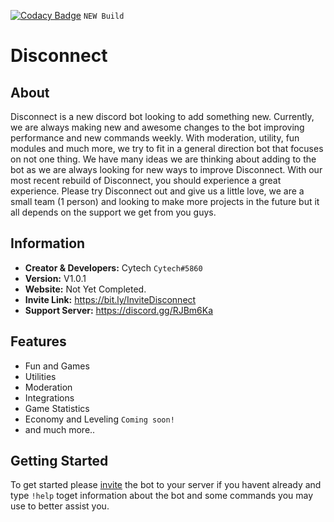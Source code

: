 [![Codacy Badge](https://api.codacy.com/project/badge/Grade/04417f2cb9334a0e916520a3c77ca6f7)](https://www.codacy.com/manual/CytechYT/Disconnect-Rebuilt?utm_source=github.com&amp;utm_medium=referral&amp;utm_content=CytechYT/Disconnect-Rebuilt&amp;utm_campaign=Badge_Grade)
`NEW Build`
# Disconnect
## About
Disconnect is a new discord bot looking to add something new. Currently, we are always making new and awesome changes to the bot improving performance and new commands weekly. With moderation, utility, fun modules and much more, we try to fit in a general direction bot that focuses on not one thing. We have many ideas we are thinking about adding to the bot as we are always looking for new ways to improve Disconnect. With our most recent rebuild of Disconnect, you should experience a great experience. Please try Disconnect out and give us a little love, we are a small team (1 person) and looking to make more projects in the future but it all depends on the support we get from you guys.

## Information
- **Creator & Developers:** Cytech `Cytech#5860`
- **Version:** V1.0.1
- **Website:** Not Yet Completed.
- **Invite Link:** https://bit.ly/InviteDisconnect
- **Support Server:** https://discord.gg/RJBm6Ka

## Features
- Fun and Games
- Utilities
- Moderation
- Integrations
- Game Statistics
- Economy and Leveling `Coming soon!`
- and much more..

## Getting Started
  To get started please [invite](https://bit.ly/InviteDisconnect) the bot to your server if you havent already and type `!help` toget information about the bot and some commands you may use to better assist you.
